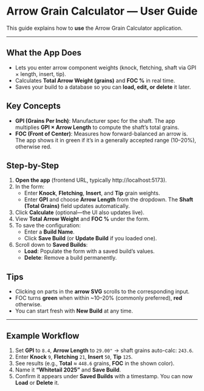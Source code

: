# Arrow Grain Calculator — User Guide

This guide explains how to **use** the Arrow Grain Calculator application.

---

## What the App Does
- Lets you enter arrow component weights (knock, fletching, shaft via GPI × length, insert, tip).
- Calculates **Total Arrow Weight (grains)** and **FOC %** in real time.
- Saves your build to a database so you can **load, edit, or delete** it later.

## Key Concepts
- **GPI (Grains Per Inch)**: Manufacturer spec for the shaft. The app multiplies **GPI × Arrow Length** to compute the shaft’s total grains.
- **FOC (Front of Center)**: Measures how forward-balanced an arrow is. The app shows it in green if it’s in a generally accepted range (10–20%), otherwise red.

## Step-by-Step
1. **Open the app** (frontend URL, typically http://localhost:5173).
2. In the form:
   - Enter **Knock**, **Fletching**, **Insert**, and **Tip** grain weights.
   - Enter **GPI** and choose **Arrow Length** from the dropdown. The **Shaft (Total Grains)** field updates automatically.
3. Click **Calculate** (optional—the UI also updates live).
4. View **Total Arrow Weight** and **FOC %** under the form.
5. To save the configuration:
   - Enter a **Build Name**.
   - Click **Save Build** (or **Update Build** if you loaded one).
6. Scroll down to **Saved Builds**:
   - **Load**: Populate the form with a saved build’s values.
   - **Delete**: Remove a build permanently.

## Tips
- Clicking on parts in the **arrow SVG** scrolls to the corresponding input.
- FOC turns **green** when within ~10–20% (commonly preferred), **red** otherwise.
- You can start fresh with **New Build** at any time.

---

## Example Workflow
1. Set **GPI** to `8.4`, **Arrow Length** to `29.00"` → shaft grains auto-calc: `243.6`.
2. Enter **Knock** `9`, **Fletching** `21`, **Insert** `50`, **Tip** `125`.
3. See results (e.g., **Total** ≈ `448.6` grains, **FOC** in the shown color).
4. Name it **“Whitetail 2025”** and **Save Build**.
5. Confirm it appears under **Saved Builds** with a timestamp. You can now **Load** or **Delete** it.
